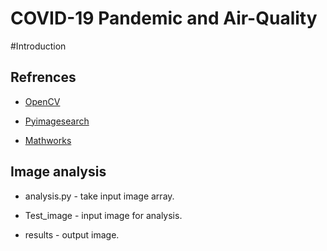 # COVID-19 Pandemic and Air-Quality
#Introduction


## Refrences

- [OpenCV](https://opencv.org)

- [Pyimagesearch](https://www.pyimagesearch.com)

- [Mathworks](https://in.mathworks.com)
## Image analysis

 -  analysis.py - take input image array.
 
 -  Test_image - input image for analysis.
 
 -  results - output image.
